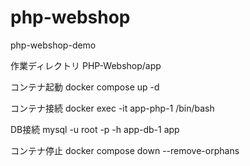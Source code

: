 # php-webshop
php-webshop-demo


作業ディレクトリ
PHP-Webshop/app

コンテナ起動
docker compose up -d

コンテナ接続
docker exec -it app-php-1 /bin/bash

DB接続
mysql -u root -p -h app-db-1 app

コンテナ停止
docker compose down --remove-orphans
